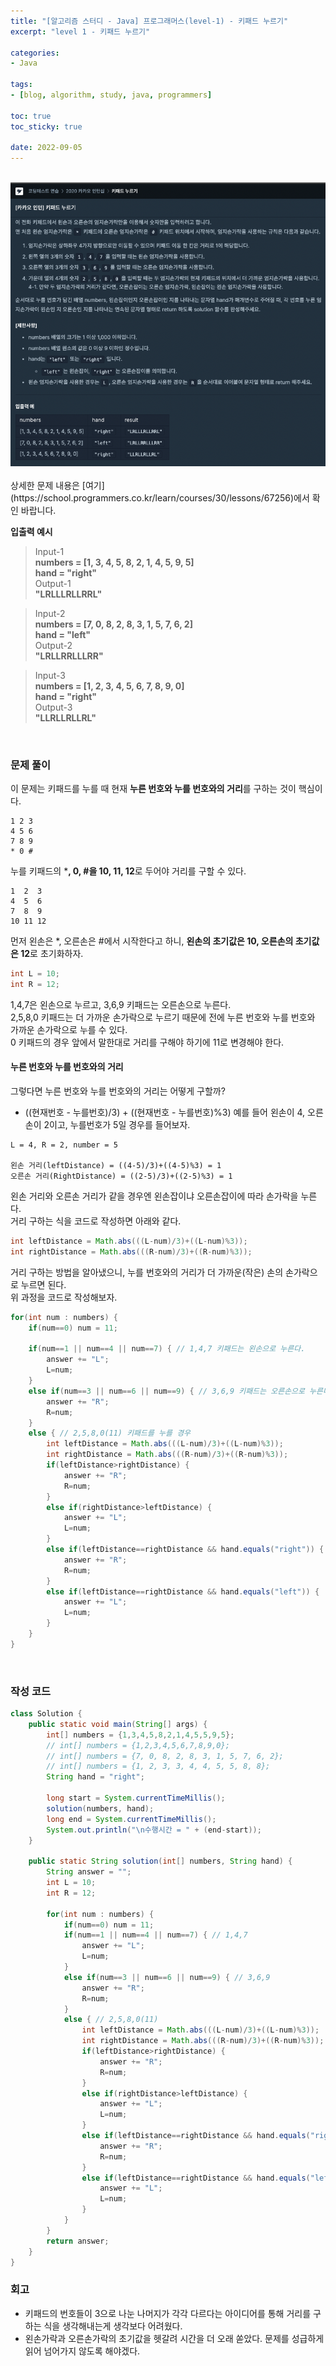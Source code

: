 ```yaml
--- 
title: "[알고리즘 스터디 - Java] 프로그래머스(level-1) - 키패드 누르기" 
excerpt: "level 1 - 키패드 누르기" 

categories: 
- Java

tags: 
- [blog, algorithm, study, java, programmers]

toc: true
toc_sticky: true

date: 2022-09-05
--- 
```


<br>

<center><img src="/assets/images/programmers/20220905_01.png" width="700"></center>
<br>
상세한 문제 내용은 [여기](https://school.programmers.co.kr/learn/courses/30/lessons/67256)에서 확인 바랍니다.

**입출력 예시**
> Input-1 <br>
**numbers = [1, 3, 4, 5, 8, 2, 1, 4, 5, 9, 5]** <br>
**hand = "right"** <br>
> Output-1 <br>
**"LRLLLRLLRRL"**

> Input-2 <br>
**numbers = [7, 0, 8, 2, 8, 3, 1, 5, 7, 6, 2]** <br>
**hand = "left"** <br>
> Output-2 <br>
**"LRLLRRLLLRR"**

> Input-3 <br>
**numbers = [1, 2, 3, 4, 5, 6, 7, 8, 9, 0]** <br>
**hand = "right"** <br>
> Output-3 <br>
**"LLRLLRLLRL"**

<br>

### 문제 풀이
이 문제는 키패드를 누를 때 현재 **누른 번호와 누를 번호와의 거리**를 구하는 것이 핵심이다. <br>

```
1 2 3
4 5 6
7 8 9
* 0 #
```
누를 키패드의 ***, 0, #을 10, 11, 12**로 두어야 거리를 구할 수 있다.
```
1  2  3
4  5  6
7  8  9
10 11 12
```

먼저 왼손은 *, 오른손은 #에서 시작한다고 하니, **왼손의 초기값은 10, 오른손의 초기값은 12**로 초기화하자.

```java
int L = 10;
int R = 12;
```

1,4,7은 왼손으로 누르고, 3,6,9 키패드는 오른손으로 누른다. <br>
2,5,8,0 키패드는 더 가까운 손가락으로 누르기 때문에 전에 누른 번호와 누를 번호와 가까운 손가락으로 누를 수 있다. <br>
0 키패드의 경우 앞에서 말한대로 거리를 구해야 하기에 11로 변경해야 한다.


#### 누른 번호와 누를 번호와의 거리
그렇다면 누른 번호와 누를 번호와의 거리는 어떻게 구할까? <br>
- ((현재번호 - 누를번호)/3) + ((현재번호 - 누를번호)%3)
예를 들어 왼손이 4, 오른손이 2이고, 누를번호가 5일 경우를 들어보자.

```
L = 4, R = 2, number = 5

왼손 거리(leftDistance) = ((4-5)/3)+((4-5)%3) = 1
오른손 거리(RightDistance) = ((2-5)/3)+((2-5)%3) = 1
```
왼손 거리와 오른손 거리가 같을 경우엔 왼손잡이냐 오른손잡이에 따라 손가락을 누른다. <br>
거리 구하는 식을 코드로 작성하면 아래와 같다.

```java
int leftDistance = Math.abs(((L-num)/3)+((L-num)%3));
int rightDistance = Math.abs(((R-num)/3)+((R-num)%3));
```

거리 구하는 방법을 알아냈으니, 누를 번호와의 거리가 더 가까운(작은) 손의 손가락으로 누르면 된다. <br>
위 과정을 코드로 작성해보자.

```java
for(int num : numbers) {
    if(num==0) num = 11; 
    
    if(num==1 || num==4 || num==7) { // 1,4,7 키패드는 왼손으로 누른다.
        answer += "L";
        L=num;
    }
    else if(num==3 || num==6 || num==9) { // 3,6,9 키패드는 오른손으로 누른다.
        answer += "R";
        R=num;
    }
    else { // 2,5,8,0(11) 키패드를 누를 경우
        int leftDistance = Math.abs(((L-num)/3)+((L-num)%3));
        int rightDistance = Math.abs(((R-num)/3)+((R-num)%3));
        if(leftDistance>rightDistance) {
            answer += "R";
            R=num;
        }
        else if(rightDistance>leftDistance) {
            answer += "L"; 
            L=num;
        }
        else if(leftDistance==rightDistance && hand.equals("right")) {
            answer += "R"; 
            R=num;
        }
        else if(leftDistance==rightDistance && hand.equals("left")) {
            answer += "L"; 
            L=num;
        }
    }
}
```

<br>

### 작성 코드
```java
class Solution {
    public static void main(String[] args) {
        int[] numbers = {1,3,4,5,8,2,1,4,5,5,9,5};
        // int[] numbers = {1,2,3,4,5,6,7,8,9,0};
        // int[] numbers = {7, 0, 8, 2, 8, 3, 1, 5, 7, 6, 2};
        // int[] numbers = {1, 2, 3, 3, 4, 4, 5, 5, 8, 8};
        String hand = "right";

        long start = System.currentTimeMillis();
        solution(numbers, hand);
        long end = System.currentTimeMillis();
        System.out.println("\n수행시간 = " + (end-start));
    }
    
    public static String solution(int[] numbers, String hand) {
        String answer = "";
        int L = 10;
        int R = 12;
        
        for(int num : numbers) {
            if(num==0) num = 11; 
            if(num==1 || num==4 || num==7) { // 1,4,7
                answer += "L";
                L=num;
            }
            else if(num==3 || num==6 || num==9) { // 3,6,9
                answer += "R";
                R=num;
            }
            else { // 2,5,8,0(11)
                int leftDistance = Math.abs(((L-num)/3)+((L-num)%3));
                int rightDistance = Math.abs(((R-num)/3)+((R-num)%3));
                if(leftDistance>rightDistance) {
                    answer += "R";
                    R=num;
                }
                else if(rightDistance>leftDistance) {
                    answer += "L"; 
                    L=num;
                }
                else if(leftDistance==rightDistance && hand.equals("right")) {
                    answer += "R"; 
                    R=num;
                }
                else if(leftDistance==rightDistance && hand.equals("left")) {
                    answer += "L"; 
                    L=num;
                }
            }
        }
        return answer;
    }
}
```

### 회고
- 키패드의 번호들이 3으로 나눈 나머지가 각각 다르다는 아이디어를 통해 거리를 구하는 식을 생각해내는게 생각보다 어려웠다.
- 왼손가락과 오른손가락의 초기값을 헷갈려 시간을 더 오래 쏟았다. 문제를 성급하게 읽어 넘어가지 않도록 해야겠다.